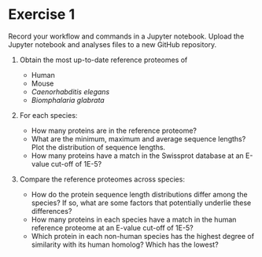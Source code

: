 # Exercise 1

Record your workflow and commands in a Jupyter notebook. Upload the Jupyter notebook and analyses files to a new GitHub repository.

1. Obtain the most up-to-date reference proteomes of 
    * Human
    * Mouse
    * *Caenorhabditis elegans* 
    * *Biomphalaria glabrata* 


2. For each species:
    * How many proteins are in the reference proteome?
    * What are the minimum, maximum and average sequence lengths? Plot the distribution of sequence lengths. 
    * How many proteins have a match in the Swissprot database at an E-value cut-off of 1E-5? 


3. Compare the reference proteomes across species:
    * How do the protein sequence length distributions differ among the species? If so, what are some factors that potentially underlie these differences?
    * How many proteins in each species have a match in the human reference proteome at an E-value cut-off of 1E-5?
    * Which protein in each non-human species has the highest degree of similarity with its human homolog? Which has the lowest?


 
